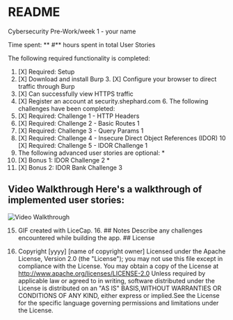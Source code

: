 # README 
Cybersecurity Pre-Work/week 1 - your name

Time spent: ** #** hours spent in total
User Stories

The following required functionality is completed:
1. [X] Required: Setup
2. [X] Download and install Burp 3. [X] Configure your browser to direct traffic through Burp
4. [X] Can successfully view HTTPS traffic
5. [X] Register an account at security.shephard.com 6. The following challenges have been completed:
6. [X] Required: Challenge 1 - HTTP Headers 
7. [X] Required: Challenge 2 - Basic Routes 1
8. [X] Required: Challenge 3 - Query Params 1
9. [X] Required: Challenge 4 - Insecure Direct Object References (IDOR)
10 [X] Required: Challenge 5 - IDOR Challenge 1
11. The following advanced user stories are optional: *
12. [X] Bonus 1: IDOR Challenge 2 * 
13. [X] Bonus 2: IDOR Bank Challenge 3 

## Video Walkthrough Here's a walkthrough of implemented user stories: 
<img src='http://i.imgur.com/link/to/your/gif/file.gif' title='Video Walkthrough' width='' alt='Video Walkthrough' />

15. GIF created with LiceCap. 16. ## Notes Describe any challenges encountered while building the app. ## License

17. Copyright [yyyy] [name of copyright owner] Licensed under the Apache License, Version 2.0 (the "License"); you may not use this file except in compliance with the License. You may obtain a copy of the License at http://www.apache.org/licenses/LICENSE-2.0 Unless required by applicable law or agreed to in writing, software distributed under the License is distributed on an "AS IS" BASIS,WITHOUT WARRANTIES OR CONDITIONS OF ANY KIND, either express or implied.See the License for the specific language governing permissions and limitations under the License.
